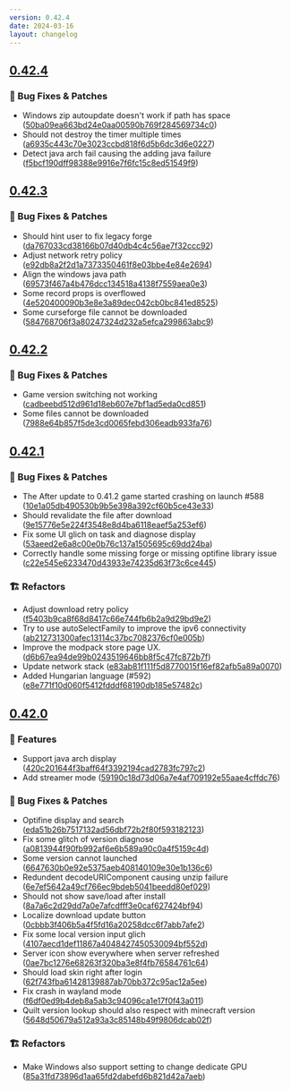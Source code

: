 ```yaml
---
version: 0.42.4
date: 2024-03-16
layout: changelog
---
```

## [0.42.4](#0.42.4)
### 🐛 Bug Fixes & Patches

- Windows zip autoupdate doesn't work if path has space ([50ba09ea663bd24e0aa00590b769f284569734c0](https://github.com/Voxelum/x-minecraft-launcher/commit/50ba09ea663bd24e0aa00590b769f284569734c0))
- Should not destroy the timer multiple times ([a6935c443c70e3023ccbd818f6d5b6dc3d6e0227](https://github.com/Voxelum/x-minecraft-launcher/commit/a6935c443c70e3023ccbd818f6d5b6dc3d6e0227))
- Detect java arch fail causing the adding java failure ([f5bcf190dff98388e9916e7f6fc15c8ed51549f9](https://github.com/Voxelum/x-minecraft-launcher/commit/f5bcf190dff98388e9916e7f6fc15c8ed51549f9))


## [0.42.3](#0.42.3)
### 🐛 Bug Fixes & Patches

- Should hint user to fix legacy forge ([da767033cd38166b07d40db4c4c56ae7f32ccc92](https://github.com/Voxelum/x-minecraft-launcher/commit/da767033cd38166b07d40db4c4c56ae7f32ccc92))
- Adjust network retry policy ([e92db8a2f2d1a7373350461f8e03bbe4e84e2694](https://github.com/Voxelum/x-minecraft-launcher/commit/e92db8a2f2d1a7373350461f8e03bbe4e84e2694))
- Align the windows java path ([69573f467a4b476dcc134518a4138f7559aea0e3](https://github.com/Voxelum/x-minecraft-launcher/commit/69573f467a4b476dcc134518a4138f7559aea0e3))
- Some record props is overflowed ([4e520400090b3e8e3a89dec042cb0bc841ed8525](https://github.com/Voxelum/x-minecraft-launcher/commit/4e520400090b3e8e3a89dec042cb0bc841ed8525))
- Some curseforge file cannot be downloaded ([584768706f3a80247324d232a5efca299863abc9](https://github.com/Voxelum/x-minecraft-launcher/commit/584768706f3a80247324d232a5efca299863abc9))


## [0.42.2](#0.42.2)
### 🐛 Bug Fixes & Patches

- Game version switching not working ([cadbeebd512d961d18eb607e7bf1ad5eda0cd851](https://github.com/Voxelum/x-minecraft-launcher/commit/cadbeebd512d961d18eb607e7bf1ad5eda0cd851))
- Some files cannot be downloaded ([7988e64b857f5de3cd0065febd306eadb933fa76](https://github.com/Voxelum/x-minecraft-launcher/commit/7988e64b857f5de3cd0065febd306eadb933fa76))


## [0.42.1](#0.42.1)
### 🐛 Bug Fixes & Patches

- The After update to 0.41.2 game started crashing on launch #588 ([10e1a05db490530b9b5e398a392cf60b5ce43e33](https://github.com/Voxelum/x-minecraft-launcher/commit/10e1a05db490530b9b5e398a392cf60b5ce43e33))
- Should revalidate the file after download ([9e15776e5e224f3548e8d4ba6118eaef5a253ef6](https://github.com/Voxelum/x-minecraft-launcher/commit/9e15776e5e224f3548e8d4ba6118eaef5a253ef6))
- Fix some UI glich on task and diagnose display ([53aeed2e6a8c00e0b76c137a1505695c69dd24ba](https://github.com/Voxelum/x-minecraft-launcher/commit/53aeed2e6a8c00e0b76c137a1505695c69dd24ba))
- Correctly handle some missing forge or missing optifine library issue ([c22e545e6233470d43933e74235d63f73c6ce445](https://github.com/Voxelum/x-minecraft-launcher/commit/c22e545e6233470d43933e74235d63f73c6ce445))
### 🏗️ Refactors

- Adjust download retry policy ([f5403b9ca8f68d8417c66e744fb6b2a9d29bd9e2](https://github.com/Voxelum/x-minecraft-launcher/commit/f5403b9ca8f68d8417c66e744fb6b2a9d29bd9e2))
- Try to use autoSelectFamily to improve the ipv6 connectivity ([ab212731300afec13114c37bc7082376cf0e005b](https://github.com/Voxelum/x-minecraft-launcher/commit/ab212731300afec13114c37bc7082376cf0e005b))
- Improve the modpack store page UX. ([d6b67ea94de99b0243519646bb8f5c47fc872b7f](https://github.com/Voxelum/x-minecraft-launcher/commit/d6b67ea94de99b0243519646bb8f5c47fc872b7f))
- Update network stack ([e83ab81f111f5d8770015f16ef82afb5a89a0070](https://github.com/Voxelum/x-minecraft-launcher/commit/e83ab81f111f5d8770015f16ef82afb5a89a0070))
- Added Hungarian language (#592) ([e8e771f10d060f5412fdddf68190db185e57482c](https://github.com/Voxelum/x-minecraft-launcher/commit/e8e771f10d060f5412fdddf68190db185e57482c))


## [0.42.0](#0.42.0)
### 🚀 Features

- Support java arch display ([420c201644f3baff64f3392194cad2783fc797c2](https://github.com/Voxelum/x-minecraft-launcher/commit/420c201644f3baff64f3392194cad2783fc797c2))
- Add streamer mode ([59190c18d73d06a7e4af709192e55aae4cffdc76](https://github.com/Voxelum/x-minecraft-launcher/commit/59190c18d73d06a7e4af709192e55aae4cffdc76))
### 🐛 Bug Fixes & Patches

- Optifine display and search ([eda51b26b7517132ad56dbf72b2f80f593182123](https://github.com/Voxelum/x-minecraft-launcher/commit/eda51b26b7517132ad56dbf72b2f80f593182123))
- Fix some glitch of version diagnose ([a0813944f90fb992af6e6b589a90c0a4f5159c4d](https://github.com/Voxelum/x-minecraft-launcher/commit/a0813944f90fb992af6e6b589a90c0a4f5159c4d))
- Some version cannot launched ([6647630b0e92e5375aeb408140109e30e1b136c6](https://github.com/Voxelum/x-minecraft-launcher/commit/6647630b0e92e5375aeb408140109e30e1b136c6))
- Redundent decodeURIComponent causing unzip failure ([6e7ef5642a49cf766ec9bdeb5041beedd80ef029](https://github.com/Voxelum/x-minecraft-launcher/commit/6e7ef5642a49cf766ec9bdeb5041beedd80ef029))
- Should not show save/load after install ([8a7a6c2d29dd7a0e7afcdfff3e0caf627424bf94](https://github.com/Voxelum/x-minecraft-launcher/commit/8a7a6c2d29dd7a0e7afcdfff3e0caf627424bf94))
- Localize download update button ([0cbbb3f406b5a4f5fd16a20258dcc6f7abb7afe2](https://github.com/Voxelum/x-minecraft-launcher/commit/0cbbb3f406b5a4f5fd16a20258dcc6f7abb7afe2))
- Fix some local version input glich ([4107aecd1def11867a4048427450530094bf552d](https://github.com/Voxelum/x-minecraft-launcher/commit/4107aecd1def11867a4048427450530094bf552d))
- Server icon show everywhere when server refreshed ([0ae7bc1276e68263f320ba3e8f4fb76584761c64](https://github.com/Voxelum/x-minecraft-launcher/commit/0ae7bc1276e68263f320ba3e8f4fb76584761c64))
- Should load skin right after login ([62f743fba61428139887ab70bb372c95ac12a5ee](https://github.com/Voxelum/x-minecraft-launcher/commit/62f743fba61428139887ab70bb372c95ac12a5ee))
- Fix crash in wayland mode ([f6df0ed9b4deb8a5ab3c94096ca1e17f0f43a011](https://github.com/Voxelum/x-minecraft-launcher/commit/f6df0ed9b4deb8a5ab3c94096ca1e17f0f43a011))
- Quilt version lookup should also respect with minecraft version ([5648d50679a512a93a3c85148b49f9806dcab02f](https://github.com/Voxelum/x-minecraft-launcher/commit/5648d50679a512a93a3c85148b49f9806dcab02f))
### 🏗️ Refactors

- Make Windows also support setting to change dedicate GPU ([85a31fd73896d1aa65fd2dabefd6b821d42a7aeb](https://github.com/Voxelum/x-minecraft-launcher/commit/85a31fd73896d1aa65fd2dabefd6b821d42a7aeb))
